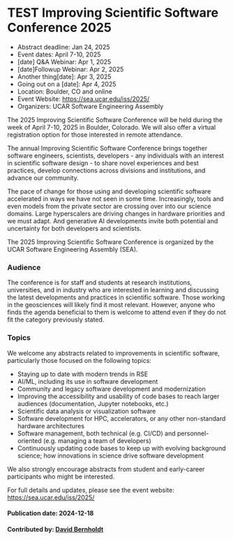 # TEST Improving Scientific Software Conference 2025

- Abstract deadline: Jan 24, 2025
- Event dates: April 7-10, 2025
- [date] Q&A Webinar: Apr 1, 2025
- [date]Followup Webinar: Apr 2, 2025
- Another thing[date]: Apr 3, 2025
- Going out on a [date]: Apr 4, 2025
- Location: Boulder, CO and online
- Event Website: https://sea.ucar.edu/iss/2025/
- Organizers: UCAR Software Engineering Assembly

The 2025 Improving Scientific Software Conference will be held during the week of April 7-10, 2025 in Boulder, Colorado. We will also offer a virtual registration option for those interested in remote attendance.

The annual Improving Scientific Software Conference brings together software engineers, scientists, developers - any individuals with an interest in scientific software design - to share novel experiences and best practices, develop connections across divisions and institutions, and advance our community.

The pace of change for those using and developing scientific software accelerated in ways we have not seen in some time. Increasingly, tools and even models from the private sector are crossing over into our science domains. Large hyperscalers are driving changes in hardware priorities and we must adapt. And generative AI developments invite both potential and uncertainty for both developers and scientists.

The 2025 Improving Scientific Software Conference is organized by the UCAR Software Engineering Assembly (SEA).

### Audience

The conference is for staff and students at research institutions, universities, and in industry who are interested in learning and discussing the latest developments and practices in scientific software. Those working in the geosciences will likely find it most relevant. However, anyone who finds the agenda beneficial to them is welcome to attend even if they do not fit the category previously stated.

### Topics

We welcome any abstracts related to improvements in scientific software, particularly those focused on the following topics:

- Staying up to date with modern trends in RSE
- AI/ML, including its use in software development
- Community and legacy software development and modernization
- Improving the accessibility and usability of code bases to reach larger audiences (documentation, Jupyter notebooks, etc.)
- Scientific data analysis or visualization software
- Software development for HPC, accelerators, or any other non-standard hardware architectures
- Software management, both technical (e.g. CI/CD) and personnel-oriented (e.g. managing a team of developers)
- Continuously updating code bases to keep up with evolving background science; how innovations in science drive software development

We also strongly encourage abstracts from student and early-career participants who might be interested.

For full details and updates, please see the event website: <https://sea.ucar.edu/iss/2025/>

#### Publication date: 2024-12-18

#### Contributed by: [David Bernholdt](https://github.com/bernhold)

<!---
Publish: yes
Topics: conferences and workshops, software engineering
--->
